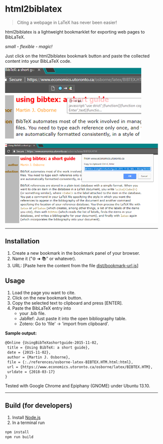 html2biblatex
=============

> Citing a webpage in LaTeX has never been easier!

html2biblatex is a lightweight bookmarklet for exporting web pages to BibLaTeX.

_small - flexible - magic!_

Just click on the html2biblatex bookmark button and paste the collected content into your BibLaTeX code.

![Screenshot of popup window to copy the biblatex entry](./screenshot-bookmark.png "html2biblatex Screenshot")

![Screenshot of popup window to copy the biblatex entry](./screenshot-copy.png "html2biblatex Screenshot")

--------------------------------------------------------

Installation
------------

 1. Create a new bookmark in the bookmark panel of your browser.
 2. Name it ("🌐 ➜ 📚" or whatever).
 3. URL: [Paste here the content from the file [dist/bookmark-url.js](dist/bookmark-url.js)]

Usage
-----

 1. Load the page you want to cite.
 2. Click on the new bookmark button.
 3. Copy the selected text to clipboard and press [ENTER].
 4. Paste the BibLaTeX entry into
    * your .bib file.
    * JabRef: Just paste it into the open bibliography table.
    * Zotero: Go to 'file' -> 'import from clipboard'.

**Sample output:**

```BibLaTeX
@Online {UsingBibTeXashortguide-2015-11-02,
 title = {Using BibTeX: a short guide},
 date = {2015-11-02},
 author = {Martin J. Osborne},
 file = {:./references/osborne-latex-BIBTEX.HTM.html:html},
 url = {https://www.economics.utoronto.ca/osborne/latex/BIBTEX.HTM},
 urldate = {2018-03-17}
}
```

Tested with Google Chrome and Epiphany (GNOME) under Ubuntu 13.10.

--------------------------------------------------------

Build (for developers)
----------------------

1. Install [Node.js](https://nodejs.org/)
2. In a terminal run

  ```bash
  npm install
  npm run build
  ```
